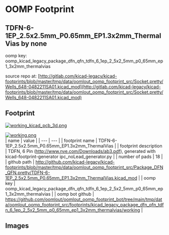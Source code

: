# OOMP Footprint  
## TDFN-6-1EP_2.5x2.5mm_P0.65mm_EP1.3x2mm_ThermalVias  by none  
  
oomp key: oomp_kicad_legacy_package_dfn_qfn_tdfn_6_1ep_2_5x2_5mm_p0_65mm_ep1_3x2mm_thermalvias  
  
source repo at: [http://gitlab.com/kicad-legacy/kicad-footprints/blob/master/tmp/data/oomlout_oomp_footprint_src/Socket.pretty/Wells_648-0482211SA01.kicad_mod](http://gitlab.com/kicad-legacy/kicad-footprints/blob/master/tmp/data/oomlout_oomp_footprint_src/Socket.pretty/Wells_648-0482211SA01.kicad_mod)  
## Footprint  
  
[![working_kicad_pcb_3d.png](working_kicad_pcb_3d_600.png)](working_kicad_pcb_3d.png)  
  
[![working.png](working_600.png)](working.png)  
| name | value | 
| --- | --- | 
| footprint name | TDFN-6-1EP_2.5x2.5mm_P0.65mm_EP1.3x2mm_ThermalVias | 
| footprint description | TDFN, 6 Pin (http://www.nve.com/Downloads/ab3.pdf), generated with kicad-footprint-generator ipc_noLead_generator.py | 
| number of pads | 18 | 
| github path | http://github.com/kicad-legacy/kicad-footprints/blob/master/tmp/data/oomlout_oomp_footprint_src/Package_DFN_QFN.pretty/TDFN-6-1EP_2.5x2.5mm_P0.65mm_EP1.3x2mm_ThermalVias.kicad_mod | 
| oomp key | oomp_kicad_legacy_package_dfn_qfn_tdfn_6_1ep_2_5x2_5mm_p0_65mm_ep1_3x2mm_thermalvias | 
| oomp bot github | https://github.com/oomlout/oomlout_oomp_footprint_bot/tree/main/tmp/data/oomlout_oomp_footprint_src/footprints/kicad_legacy_package_dfn_qfn_tdfn_6_1ep_2_5x2_5mm_p0_65mm_ep1_3x2mm_thermalvias/working | 
## Images  

